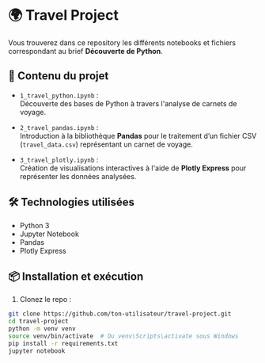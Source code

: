 # 🌍 Travel Project

Vous trouverez dans ce repository les différents notebooks et fichiers correspondant au brief **Découverte de Python**.

## 📁 Contenu du projet

- `1_travel_python.ipynb` :  
  Découverte des bases de Python à travers l'analyse de carnets de voyage.

- `2_travel_pandas.ipynb` :  
  Introduction à la bibliothèque **Pandas** pour le traitement d’un fichier CSV (`travel_data.csv`) représentant un carnet de voyage.

- `3_travel_plotly.ipynb` :  
  Création de visualisations interactives à l'aide de **Plotly Express** pour représenter les données analysées.

## 🛠️ Technologies utilisées

- Python 3
- Jupyter Notebook
- Pandas
- Plotly Express

## 📦 Installation et exécution

1. Clonez le repo :

```bash
git clone https://github.com/ton-utilisateur/travel-project.git
cd travel-project
python -m venv venv
source venv/bin/activate  # Ou venv\Scripts\activate sous Windows
pip install -r requirements.txt
jupyter notebook
